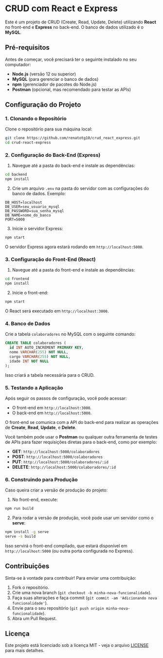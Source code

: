 # CRUD com React e Express

Este é um projeto de CRUD (Create, Read, Update, Delete) utilizando **React** no front-end e **Express** no back-end. O banco de dados utilizado é o **MySQL**.

## Pré-requisitos

Antes de começar, você precisará ter o seguinte instalado no seu computador:

- **Node.js** (versão 12 ou superior)
- **MySQL** (para gerenciar o banco de dados)
- **npm** (gerenciador de pacotes do Node.js)
- **Postman** (opcional, mas recomendado para testar as APIs)

## Configuração do Projeto

### 1. Clonando o Repositório

Clone o repositório para sua máquina local:

```bash
git clone https://github.com/renatotg10/crud_react_express.git
cd crud-react-express
```

### 2. Configuração do Back-End (Express)

1. Navegue até a pasta do back-end e instale as dependências:

```bash
cd backend
npm install
```

2. Crie um arquivo `.env` na pasta do servidor com as configurações do banco de dados. Exemplo:

```plaintext
DB_HOST=localhost
DB_USER=seu_usuario_mysql
DB_PASSWORD=sua_senha_mysql
DB_NAME=nome_do_banco
PORT=5000
```

3. Inicie o servidor Express:

```bash
npm start
```

O servidor Express agora estará rodando em `http://localhost:5000`.

### 3. Configuração do Front-End (React)

1. Navegue até a pasta do front-end e instale as dependências:

```bash
cd frontend
npm install
```

2. Inicie o front-end:

```bash
npm start
```

O React será executado em `http://localhost:3000`.

### 4. Banco de Dados

Crie a tabela `colaboradores` no MySQL com o seguinte comando:

```sql
CREATE TABLE colaboradores (
  id INT AUTO_INCREMENT PRIMARY KEY,
  nome VARCHAR(255) NOT NULL,
  cargo VARCHAR(255) NOT NULL,
  idade INT NOT NULL
);
```

Isso criará a tabela necessária para o CRUD.

### 5. Testando a Aplicação

Após seguir os passos de configuração, você pode acessar:

- O front-end em `http://localhost:3000`.
- O back-end em `http://localhost:5000`.

O front-end se comunica com a API do back-end para realizar as operações de **Create**, **Read**, **Update**, e **Delete**.

Você também pode usar o **Postman** ou qualquer outra ferramenta de testes de APIs para fazer requisições diretas para o back-end, como por exemplo:

- **GET**: `http://localhost:5000/colaboradores`
- **POST**: `http://localhost:5000/colaboradores`
- **PUT**: `http://localhost:5000/colaboradores/:id`
- **DELETE**: `http://localhost:5000/colaboradores/:id`

### 6. Construindo para Produção

Caso queira criar a versão de produção do projeto:

1. No front-end, execute:

```bash
npm run build
```

2. Para rodar a versão de produção, você pode usar um servidor como o **serve**:

```bash
npm install -g serve
serve -s build
```

Isso servirá o front-end compilado, que estará disponível em `http://localhost:5000` (ou outra porta configurada no Express).

## Contribuições

Sinta-se à vontade para contribuir! Para enviar uma contribuição:

1. Fork o repositório.
2. Crie uma nova branch (`git checkout -b minha-nova-funcionalidade`).
3. Faça suas alterações e faça commit (`git commit -am 'Adicionando nova funcionalidade'`).
4. Envie para o seu repositório (`git push origin minha-nova-funcionalidade`).
5. Abra um Pull Request.

## Licença

Este projeto está licenciado sob a licença MIT - veja o arquivo [LICENSE](LICENSE) para mais detalhes.
